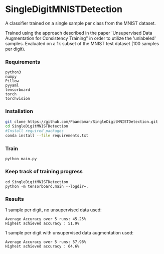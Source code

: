 # SingleDigitMNISTDetection
A classifier trained on a single sample per class from the MNIST dataset.

Trained using the approach described in the paper 'Unsupervised Data Augmentation for Consistency Training" in order to utilize the 'unlabeled' samples. Evaluated on a 1k subset of the MNIST test dataset (100 samples per digit).

### Requirements
```
python3
numpy
Pillow
pyyaml
tensorboard
torch
torchvision
```
### Installation

```bash
git clone https://github.com/Paandaman/SingleDigitMNISTDetection.git
cd SingleDigitMNISTDetection
#Install required packages
conda install --file requirements.txt
```
### Train
```
python main.py
```

### Keep track of training progress
```
cd SingleDigitMNISTDetection
python -m tensorboard.main --logdir=.
```

### Results
1 sample per digit, no unsupervised data used:
```
Average Accuracy over 5 runs: 45.25%
Highest achieved accuracy : 51.9%
```

1 sample per digit with unsupervised data augmentation used:
```
Average Accuracy over 5 runs: 57.98%
Highest achieved accuracy : 64.6%
```

